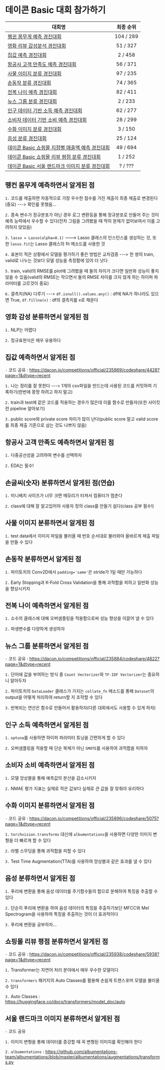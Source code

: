 # 데이콘 Basic 대회 참가하기

|대회명|최종 순위|
|-|:-:|
|[펭귄 몸무게 예측 경진대회](https://dacon.io/competitions/official/235862/overview/description)|104 / 289|
|[영화 리뷰 감성분석 경진대회](https://dacon.io/competitions/official/235864/overview/description)|51 / 327|
|[집값 예측 경진대회](https://dacon.io/competitions/official/235869/overview/description)|2 / 458|
|[항공사 고객 만족도 예측 경진대회](https://dacon.io/competitions/official/235871/overview/description)|56 / 371|
|[사물 이미지 분류 경진대회](https://dacon.io/competitions/official/235874/overview/description)|97 / 235|
|[손동작 분류 경진대회](https://dacon.io/competitions/official/235876/overview/description)|74 / 365|
|[전복 나이 예측 경진대회](https://dacon.io/competitions/official/235877/overview/description)|82 / 411|
|[뉴스 그룹 분류 경진대회](https://dacon.io/competitions/official/235884/overview/description)|2 / 233|
|[인구 데이터 기반 소득 예측 경진대회](https://dacon.io/competitions/official/235892/overview/description)|62 / 277|
|[소비자 데이터 기반 소비 예측 경진대회](https://dacon.io/competitions/official/235893/overview/description)|28 / 299|
|[수화 이미지 분류 경진대회](https://dacon.io/competitions/official/235896/overview/description)|3 / 150|
|[음성 분류 경진대회](https://dacon.io/competitions/official/235905/overview/description)|25 / 124|
|[데이콘 Basic 쇼핑몰 지점별 매출액 예측 경진대회](https://dacon.io/competitions/official/235942/overview/description)|49 / 694|
|[데이콘 Basic 쇼핑몰 리뷰 평점 분류 경진대회](https://dacon.io/competitions/official/235938/overview/description)|1 / 252|
|[데이콘 Basic 서울 랜드마크 이미지 분류 경진대회](https://dacon.io/competitions/official/235957/overview/description)|? / ???|

## 뗑컨 몸무게 예측하면서 알게된 점 

`1.` 코드를 제출하면 자동적으로 가장 우수한 점수를 가진 제출이 최종 제출로 변경된다(중요) ---> 확인를 못했음...

`2.` 종속 변수가 정규분포가 아닌 경우 로그 변환등을 통해 정규분포로 만들어 주는 것이 예측 능력에서 우수할 수 있다(잔차 그림을 그려봤을 때 딱히 문제가 없어보여서 이를 고려하지 않았음)

`3.` `lasso = Lasso(alpha=0.1)` ---> Lasso 클래스의 인스턴스를 생성하는 것, 또한 `lasso.fit`는 Lasso 클래스의 fit 메소드를 사용한 것

`4.` 표본이 적은 상황에서 모델을 평가하기 좋은 방법은 교차검증 ---> 한 쌍의 train, valid로 나누는 것보다 모델 성능을 측정함에 있어 더 낫다

`5.` train, valid의 RMSE를 plot에 그려봤을 때 둘의 차이가 크다면 일반화 성능이 좋지 않을 수 있음(valid의 RMSE는 작으면서 둘의 RMSE 차이를 크지 않게 하는 하이퍼 파라미터를 고르것이 중요)

`6.` 결측치(NA) 다루기 ---> `df.isnull().values.any()` : df에 NA가 하나라도 있으면 True, `df.fillna(x)` : df의 결측치를 x로 채운다

## 영화 감성 분류하면서 알게된 점 

`1.` NLP는 어렵다

`2.` 정규표현식은 매우 유용하다

## 집값 예측하면서 알게된 점 

`-` 코드 공유 : https://dacon.io/competitions/official/235869/codeshare/4428?page=1&dtype=recent

`1.` 나는 정리를 잘 못한다 ---> 1개의 csv파일을 만드는데 사용된 코드를 커밋하여 기록하기(한번에 몽땅 하려고 하지 말고)

`2.` train과 test에 같은 코드를 적용하는 경우가 많은데 이를 함수로 만들자(또한 사이킷런 pipeline 알아보기)

`3.` public score와 private score 차이가 많이 난다(public score 말고 valid score를 최종 제출 기준으로 삼는 것도 나쁘지 않음)  

## 항공사 고객 만족도 예측하면서 알게된 점

`1.` 다중공선성을 고려하여 변수를 선택하자

`2.` EDA는 필수!

## 손글씨(숫자) 분류하면서 알게된 점(연습)

`1.` 미니배치 사이즈가 너무 크면 메모리가 터져서 컴퓨터가 멈춘다

`2.` class에 대해 잘 알고있어야 사용자 정의 class를 만들기 쉽다(class 공부 필수!)

## 사물 이미지 분류하면서 알게된 점

`1.` test data에서 이미지 파일을 불러올 때 번호 순서대로 불러와야 올바르게 제출 파일을 만들 수 있다

## 손동작 분류하면서 알게된 점

`1.` 파이토치의 Conv2D에서 `padding='same'`은 stride가 1일 때만 가능하다

`2.` Early Stopping과 K-Fold Cross Validation을 통해 과적합을 피하고 일반화 성능을 향상시키자

## 전복 나이 예측하면서 알게된 점

`1.` 소수의 클래스에 대해 오버샘플링을 적용함으로써 성능 향상을 이끌어 낼 수 있다

`2.` 파생변수를 다양하게 생성하자

## 뉴스 그룹 분류하면서 알게된 점

`-` 코드 공유 : https://dacon.io/competitions/official/235884/codeshare/4822?page=1&dtype=recent

`1.` 단어에 값을 부여하는 방식 중 `Count Vectorizer`와 `TF-IDF Vectorizer`는 중요하니 알아두자

`2.` 파이토치의 `DataLoader` 클래스가 가지는 `collate_fn` 메소드를 통해 `Dataset`의 output을 어떻게 처리하여 return할 지 조작할 수 있다

`3.` 반복되는 연산은 함수로 만들어서 활용하자(다른 대회에서도 사용할 수 있게 하자) 

## 인구 소득 예측하면서 알게된 점

`1.` `optuna`를 사용하면 하이퍼 파라미터 튜닝을 간편하게 할 수 있다

`2.` 오버샘플링을 적용할 때 단순 복제가 아닌 `SMOTE`를 사용하여 과적합을 피하자

## 소비자 소비 예측하면서 알게된 점

`1.` 모델 앙상블을 통해 예측값의 분산을 감소시키자

`2.` NMAE 평가 지표는 실제로 작은 값보다 실제로 큰 값을 잘 맞춰야 유리하다

## 수화 이미지 분류하면서 알게된 점

`-` 코드 공유 : https://dacon.io/competitions/official/235896/codeshare/5075?page=1&dtype=recent

`1.` `torchvision.transforms` 대신에 `albumentations`을 사용하면 다양한 이미지 변형을 더 빠르게 할 수 있다

`2.` 라벨 스무딩을 통해 과적합을 피할 수 있다

`3.` Test Time Augmentation(TTA)를 사용하여 앙상블과 같은 효과를 낼 수 있다

## 음성 분류하면서 알게된 점

`1.` 푸리에 변환을 통해 음성 데이터를 주기함수들의 합으로 분해하여 특징을 추출할 수 있다

`2.` 단순히 푸리에 변환을 하여 음성 데이터의 특징을 추출하기보단 MFCC와 Mel Spectrogram을 사용하여 특징을 추출하는 것이 더 효과적이다

`3.` 푸리에 변환을 공부하자...

## 쇼핑몰 리뷰 평점 분류하면서 알게된 점

`-` 코드 공유 : https://dacon.io/competitions/official/235938/codeshare/5938?page=1&dtype=recent

`1.` Transformer는 자연어 처리 분야에서 매우 우수한 모델이다

`2.` `transformers` 패키지의 Auto Classes를 활용해 손쉽게 트랜스포머 모델을 불러올 수 있다

`3.` Auto Classes : https://huggingface.co/docs/transformers/model_doc/auto

## 서울 랜드마크 이미지 분류하면서 알게된 점

`-` 코드 공유

`1.` 이미지 변형을 통해 데이터를 증강할 때 꼭 변형된 이미지를 확인해야 한다

`2.` `albumentations` : https://github.com/albumentations-team/albumentations/blob/master/albumentations/augmentations/transforms.py
